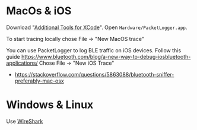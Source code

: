 # MacOs & iOS
Download "[Additional Tools for XCode](https://developer.apple.com/download/all/?q=Additional%20Tools%20for%20Xcode)".
Open `Hardware/PacketLogger.app`.

To start tracing locally chose File -> "New MacOS trace"

You can use PacketLogger to log BLE traffic on iOS devices.
Follow this guide https://www.bluetooth.com/blog/a-new-way-to-debug-iosbluetooth-applications/
Chose File -> "New iOS Trace"

* https://stackoverflow.com/questions/5863088/bluetooth-sniffer-preferably-mac-osx

# Windows & Linux
Use [WireShark](https://www.wireshark.org/)